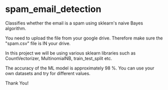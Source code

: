 # spam_email_detection
Classifies whether the email is a spam using sklearn's naive Bayes algorithm.

You need to upload the file from your google drive. Therefore make sure the "spam.csv" file is IN your drive. 

In this project we will be using various sklearn libraries such as CountVectorizer, MultinomialNB, train_test_split etc. 

The accuracy of the ML model is approximately 98 %. You can use your own datasets and try for different values.

Thank You!
